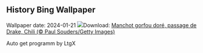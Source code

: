 ## History Bing Wallpaper
Wallpaper date: 2024-01-21
![](https://www.bing.com/th?id=OHR.MacaroniPenguins_FR-CA3166351888_UHD.jpg&w=1000)Download: [Manchot gorfou doré, passage de Drake, Chili (© Paul Souders/Getty Images)](https://www.bing.com/th?id=OHR.MacaroniPenguins_FR-CA3166351888_UHD.jpg)

Auto get programm by LtgX
